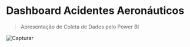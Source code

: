 # Dashboard Acidentes Aeronáuticos
> Apresentação de Coleta de Dados pelo Power BI
> 
![Capturar](https://github.com/isabelacardd/PROVA-INF/assets/163482917/2fe7bcf0-5166-4085-9822-bbd69897c1ab)
